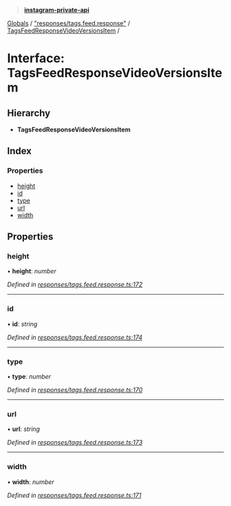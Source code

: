 > **[instagram-private-api](../README.md)**

[Globals](../README.md) / ["responses/tags.feed.response"](../modules/_responses_tags_feed_response_.md) / [TagsFeedResponseVideoVersionsItem](_responses_tags_feed_response_.tagsfeedresponsevideoversionsitem.md) /

# Interface: TagsFeedResponseVideoVersionsItem

## Hierarchy

* **TagsFeedResponseVideoVersionsItem**

## Index

### Properties

* [height](_responses_tags_feed_response_.tagsfeedresponsevideoversionsitem.md#height)
* [id](_responses_tags_feed_response_.tagsfeedresponsevideoversionsitem.md#id)
* [type](_responses_tags_feed_response_.tagsfeedresponsevideoversionsitem.md#type)
* [url](_responses_tags_feed_response_.tagsfeedresponsevideoversionsitem.md#url)
* [width](_responses_tags_feed_response_.tagsfeedresponsevideoversionsitem.md#width)

## Properties

###  height

• **height**: *number*

*Defined in [responses/tags.feed.response.ts:172](https://github.com/dilame/instagram-private-api/blob/173bc62/src/responses/tags.feed.response.ts#L172)*

___

###  id

• **id**: *string*

*Defined in [responses/tags.feed.response.ts:174](https://github.com/dilame/instagram-private-api/blob/173bc62/src/responses/tags.feed.response.ts#L174)*

___

###  type

• **type**: *number*

*Defined in [responses/tags.feed.response.ts:170](https://github.com/dilame/instagram-private-api/blob/173bc62/src/responses/tags.feed.response.ts#L170)*

___

###  url

• **url**: *string*

*Defined in [responses/tags.feed.response.ts:173](https://github.com/dilame/instagram-private-api/blob/173bc62/src/responses/tags.feed.response.ts#L173)*

___

###  width

• **width**: *number*

*Defined in [responses/tags.feed.response.ts:171](https://github.com/dilame/instagram-private-api/blob/173bc62/src/responses/tags.feed.response.ts#L171)*